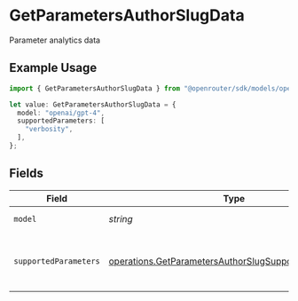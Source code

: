 # GetParametersAuthorSlugData

Parameter analytics data

## Example Usage

```typescript
import { GetParametersAuthorSlugData } from "@openrouter/sdk/models/operations";

let value: GetParametersAuthorSlugData = {
  model: "openai/gpt-4",
  supportedParameters: [
    "verbosity",
  ],
};
```

## Fields

| Field                                                                                                                          | Type                                                                                                                           | Required                                                                                                                       | Description                                                                                                                    | Example                                                                                                                        |
| ------------------------------------------------------------------------------------------------------------------------------ | ------------------------------------------------------------------------------------------------------------------------------ | ------------------------------------------------------------------------------------------------------------------------------ | ------------------------------------------------------------------------------------------------------------------------------ | ------------------------------------------------------------------------------------------------------------------------------ |
| `model`                                                                                                                        | *string*                                                                                                                       | :heavy_check_mark:                                                                                                             | Model identifier                                                                                                               | openai/gpt-4                                                                                                                   |
| `supportedParameters`                                                                                                          | [operations.GetParametersAuthorSlugSupportedParameter](../../models/operations/getparametersauthorslugsupportedparameter.md)[] | :heavy_check_mark:                                                                                                             | List of parameters supported by this model                                                                                     |                                                                                                                                |
